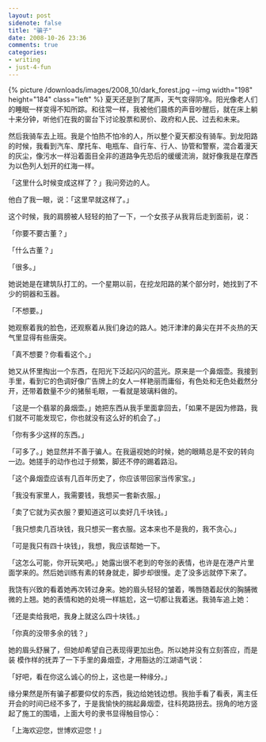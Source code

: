 ```yaml
---
layout: post
sidenote: false
title: "骗子"
date: 2008-10-26 23:36
comments: true
categories:
- writing
- just-4-fun
---
```


{% picture /downloads/images/2008_10/dark_forest.jpg --img width="198" height="184" class="left" %}
夏天还是到了尾声，天气变得阴冷。阳光像老人们的睡眠一样变得不知所踪。和往常一样，我被他们晨练的声音吵醒后，就在床上躺十来分钟，听他们在我的窗台下讨论股票和房价、政府和人民、过去和未来。

然后我骑车去上班。我是个怕热不怕冷的人，所以整个夏天都没有骑车。到龙阳路的时候，我看到汽车、摩托车、电瓶车、自行车、行人、协管和警察，混合着漫天的灰尘，像污水一样沿着面目全非的道路争先恐后的缓缓流淌，就好像我是在摩西为以色列人划开的红海一样。

「这里什么时候变成这样了？」我问旁边的人。

他白了我一眼，说：「这里早就这样了。」

这个时候，我的肩膀被人轻轻的拍了一下，一个女孩子从我背后走到面前，说：

「你要不要古董？」

「什么古董？」

「很多。」

她说她是在建筑队打工的。一个星期以前，在挖龙阳路的某个部分时，她找到了不少的铜器和玉器。

「不想要。」

她观察着我的脸色，还观察着从我们身边的路人。她汗津津的鼻尖在并不炎热的天气里显得有些唐突。

「真不想要？你看看这个。」

她又从怀里掏出一个东西，在阳光下泛起闪闪的蓝光。原来是一个鼻烟壶。我接到手里，看到它的色调好像广告牌上的女人一样艳丽而庸俗，有色处和无色处截然分开，还带着数量不少的猪鬃毛眼，一看就是玻璃料做的。

「这是一个翡翠的鼻烟壶。」她把东西从我手里面拿回去，「如果不是因为修路，我们就不可能发现它，你也就没有这么好的机会了。」

「你有多少这样的东西。」

「可多了。」她显然并不善于骗人。在我逼视她的时候，她的眼睛总是不安的转向一边。她搓手的动作也过于频繁，脚还不停的踢着路沿。

「这个鼻烟壶应该有几百年历史了，你应该带回家当传家宝。」

「我没有家里人，我需要钱，我想买一套新衣服。」

「卖了它就为买衣服？要知道这可以卖好几千块钱。」

「我只想卖几百块钱，我只想买一套衣服。这本来也不是我的，我不贪心。」

「可是我只有四十块钱」，我想，我应该帮她一下。

「这怎么可能，你开玩笑吧。」她露出很不老到的夸张的表情，也许是在港产片里面学来的。然后她训练有素的转身就走，脚步却很慢。走了没多远就停下来了。

我饶有兴致的看着她再次转过身来。她的眉头轻轻的皱着，嘴唇随着起伏的胸脯微微的上翘。她的表情和她的处境一样尴尬，这一切都让我着迷。我骑车追上她：

「还是卖给我吧，我身上就这么四十块钱。」

「你真的没带多余的钱？」

她的眉头舒展了，但她却希望自己表现得更加出色。所以她并没有立刻答应，而是装 模作样的抚弄了一下手里的鼻烟壶，才用豁达的江湖语气说：

「好吧，看在你这么诚心的份上，这也是一种缘分。」

缘分果然是所有骗子都要仰仗的东西，我边给她钱边想。我抬手看了看表，离主任开会的时间已经不多了，于是我愉快的揣起鼻烟壶，往科苑路拐去。拐角的地方竖起了施工的围墙，上面大号的隶书显得触目惊心：

「上海欢迎您，世博欢迎您！」
